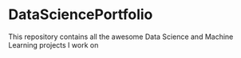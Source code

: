 # DataSciencePortfolio
This repository contains all the awesome Data Science and Machine Learning projects I work on
